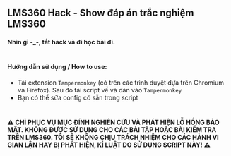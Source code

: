 ## LMS360 Hack - Show đáp án trắc nghiệm LMS360
#### Nhìn gì -_-, tắt hack và đi học bài đi.
#
#### Hướng dẫn sử dụng / How to use:
- Tải extension `Tampermonkey` (có trên các trình duyệt dựa trên Chromium và Firefox). Sau đó tải script về và dán vào `Tampermonkey`
- Bạn có thể sửa config có sẵn trong script
#
#### ⚠️ CHỈ PHỤC VỤ MỤC ĐÍNH NGHIÊN CỨU VÀ PHÁT HIỆN LỖ HỔNG BẢO MẬT. KHÔNG ĐƯỢC SỬ DỤNG CHO CÁC BÀI TẬP HOẶC BÀI KIỂM TRA TRÊN LMS360. TÔI SẼ KHÔNG CHỊU TRÁCH NHIỆM CHO CÁC HÀNH VI GIAN LẬN HAY BỊ PHÁT HIỆN, KỈ LUẬT DO SỬ DỤNG SCRIPT NÀY! ⚠️
